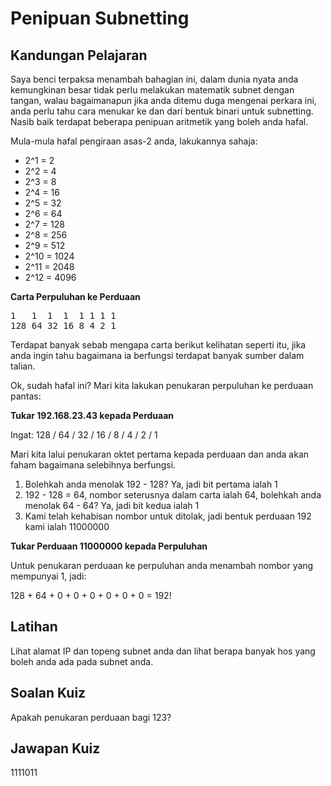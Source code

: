 # Penipuan Subnetting

## Kandungan Pelajaran

Saya benci terpaksa menambah bahagian ini, dalam dunia nyata anda kemungkinan besar tidak perlu melakukan matematik subnet dengan tangan, walau bagaimanapun jika anda ditemu duga mengenai perkara ini, anda perlu tahu cara menukar ke dan dari bentuk binari untuk subnetting. Nasib baik terdapat beberapa penipuan aritmetik yang boleh anda hafal.

Mula-mula hafal pengiraan asas-2 anda, lakukannya sahaja:

<ul>
<li>2^1 = 2</li>
<li>2^2 = 4</li>
<li>2^3 = 8</li>
<li>2^4 = 16</li>
<li>2^5 = 32</li>
<li>2^6 = 64</li>
<li>2^7 = 128</li>
<li>2^8 = 256</li>
<li>2^9 = 512</li>
<li>2^10 = 1024</li>
<li>2^11 = 2048</li>
<li>2^12 = 4096</li>
</ul>

<b>Carta Perpuluhan ke Perduaan</b>

<pre>
1   1  1  1  1 1 1 1
128 64 32 16 8 4 2 1
</pre>

Terdapat banyak sebab mengapa carta berikut kelihatan seperti itu, jika anda ingin tahu bagaimana ia berfungsi terdapat banyak sumber dalam talian.

Ok, sudah hafal ini? Mari kita lakukan penukaran perpuluhan ke perduaan pantas:

<b>Tukar 192.168.23.43 kepada Perduaan</b>

Ingat: 128 / 64 / 32 / 16 / 8 / 4 / 2 / 1

Mari kita lalui penukaran oktet pertama kepada perduaan dan anda akan faham bagaimana selebihnya berfungsi.

<ol>
<li>Bolehkah anda menolak 192 - 128? Ya, jadi bit pertama ialah 1</li>
<li>192 - 128 = 64, nombor seterusnya dalam carta ialah 64, bolehkah anda menolak 64 - 64? Ya, jadi bit kedua ialah 1</li>
<li>Kami telah kehabisan nombor untuk ditolak, jadi bentuk perduaan 192 kami ialah 11000000</li>
</ol>

<b>Tukar Perduaan 11000000 kepada Perpuluhan</b>

Untuk penukaran perduaan ke perpuluhan anda menambah nombor yang mempunyai 1, jadi:

128 + 64 + 0 + 0 + 0 + 0 + 0 + 0 = 192!

## Latihan

Lihat alamat IP dan topeng subnet anda dan lihat berapa banyak hos yang boleh anda ada pada subnet anda.

## Soalan Kuiz

Apakah penukaran perduaan bagi 123?

## Jawapan Kuiz

1111011